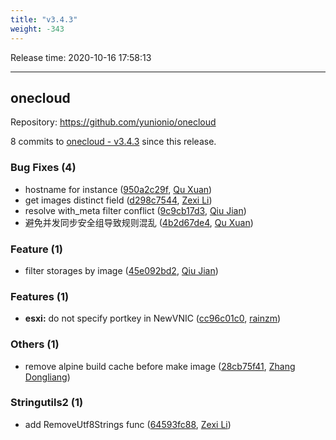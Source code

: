 ```yaml
---
title: "v3.4.3"
weight: -343
---
```


Release time: 2020-10-16 17:58:13

---
## onecloud

Repository: https://github.com/yunionio/onecloud

8 commits to [onecloud - v3.4.3] since this release.

### Bug Fixes (4)
- hostname for instance ([950a2c29f](https://github.com/yunionio/onecloud/commit/950a2c29fbbb8a0643c401b497936836fc880831), [Qu Xuan](mailto:quxuan@yunionyun.com))
- get images distinct field ([d298c7544](https://github.com/yunionio/onecloud/commit/d298c75448cb0de58ba21eecb851cec4f5346ef0), [Zexi Li](mailto:zexi.li@qq.com))
- resolve with_meta filter conflict ([9c9cb17d3](https://github.com/yunionio/onecloud/commit/9c9cb17d329db926b28e5a1106bc3c475a152cbb), [Qiu Jian](mailto:qiujian@yunionyun.com))
- 避免并发同步安全组导致规则混乱 ([4b2d67de4](https://github.com/yunionio/onecloud/commit/4b2d67de4238d56f62d4daf225c23720bf3e1f2a), [Qu Xuan](mailto:quxuan@yunionyun.com))

### Feature (1)
- filter storages by image ([45e092bd2](https://github.com/yunionio/onecloud/commit/45e092bd2db349dfebfb486bf4631bcdc7357689), [Qiu Jian](mailto:qiujian@yunionyun.com))

### Features (1)
- **esxi:** do not specify portkey in NewVNIC ([cc96c01c0](https://github.com/yunionio/onecloud/commit/cc96c01c00c34d3dc3c7c060e770bd40133b2dc0), [rainzm](mailto:mjoycarry@gmail.com))

### Others (1)
- remove alpine build cache before make image ([28cb75f41](https://github.com/yunionio/onecloud/commit/28cb75f41b87d054e09d5f5868df1942845389ce), [Zhang Dongliang](mailto:zhangdongliang@yunion.cn))

### Stringutils2 (1)
- add RemoveUtf8Strings func ([64593fc88](https://github.com/yunionio/onecloud/commit/64593fc882b076773720e4e605b75e8011933296), [Zexi Li](mailto:zexi.li@qq.com))

[onecloud - v3.4.3]: https://github.com/yunionio/onecloud/compare/v3.4.2...v3.4.3
